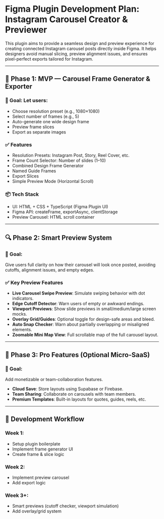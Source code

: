# Figma Plugin Development Plan: Instagram Carousel Creator & Previewer

This plugin aims to provide a seamless design and preview experience for creating connected Instagram carousel posts directly inside Figma. It helps designers avoid manual slicing, preview alignment issues, and ensures pixel-perfect exports tailored for Instagram.

---

## 🧱 Phase 1: MVP — Carousel Frame Generator & Exporter

### 🎯 Goal: Let users:
- Choose resolution preset (e.g., 1080×1080)
- Select number of frames (e.g., 5)
- Auto-generate one wide design frame
- Preview frame slices
- Export as separate images

### ✅ Features
- Resolution Presets: Instagram Post, Story, Reel Cover, etc.
- Frame Count Selector: Number of slides (1–10)
- Combined Design Frame Generator
- Named Guide Frames
- Export Slices
- Simple Preview Mode (Horizontal Scroll)

### 📦 Tech Stack
- UI: HTML + CSS + TypeScript (Figma Plugin UI)
- Figma API: createFrame, exportAsync, clientStorage
- Preview Carousel: HTML scroll container

---

## 🔍 Phase 2: Smart Preview System

### 🎯 Goal: 
Give users full clarity on how their carousel will look once posted, avoiding cutoffs, alignment issues, and empty edges.

### ✅ Key Preview Features
- **Live Carousel Swipe Preview**: Simulate swiping behavior with dot indicators.
- **Edge Cutoff Detector**: Warn users of empty or awkward endings.
- **Viewport Previews**: Show slide previews in small/medium/large screen mocks.
- **Overlay Grid/Guides**: Optional toggle for design-safe areas and bleed.
- **Auto Snap Checker**: Warn about partially overlapping or misaligned elements.
- **Zoomable Mini Map View**: Full scrollable map of the full carousel layout.

---

## 🚀 Phase 3: Pro Features (Optional Micro-SaaS)

### 🎯 Goal: 
Add monetizable or team-collaboration features.

- **Cloud Save**: Store layouts using Supabase or Firebase.
- **Team Sharing**: Collaborate on carousels with team members.
- **Premium Templates**: Built-in layouts for quotes, guides, reels, etc.

---

## 🧭 Development Workflow

### Week 1:
- Setup plugin boilerplate
- Implement frame generator UI
- Create frame & slice logic

### Week 2:
- Implement preview carousel
- Add export logic

### Week 3+:
- Smart previews (cutoff checker, viewport simulation)
- Add overlay/grid system
